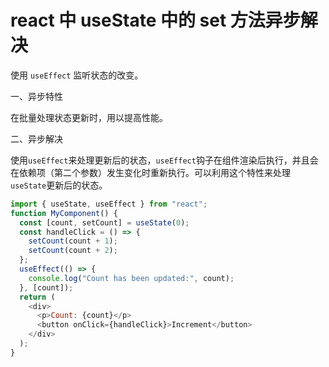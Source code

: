 # react 中 useState 中的 set 方法异步解决

使用 `useEffect` 监听状态的改变。

一、异步特性

在批量处理状态更新时，用以提高性能。

二、异步解决

使用`useEffect`来处理更新后的状态，`useEffect`钩子在组件渲染后执行，并且会在依赖项（第二个参数）发生变化时重新执行。可以利用这个特性来处理`useState`更新后的状态。

```javascript
import { useState, useEffect } from "react";
function MyComponent() {
  const [count, setCount] = useState(0);
  const handleClick = () => {
    setCount(count + 1);
    setCount(count + 2);
  };
  useEffect(() => {
    console.log("Count has been updated:", count);
  }, [count]);
  return (
    <div>
      <p>Count: {count}</p>
      <button onClick={handleClick}>Increment</button>
    </div>
  );
}
```
